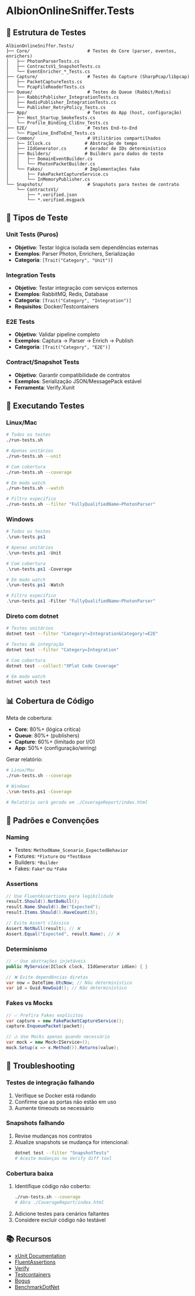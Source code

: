 # AlbionOnlineSniffer.Tests

## 📁 Estrutura de Testes

```
AlbionOnlineSniffer.Tests/
├── Core/                      # Testes do Core (parser, eventos, enrichers)
│   ├── PhotonParserTests.cs
│   ├── ContractsV1_SnapshotTests.cs
│   └── EventEnricher_*_Tests.cs
├── Capture/                   # Testes do Capture (SharpPcap/libpcap)
│   ├── PacketCaptureTests.cs
│   └── PcapFileReaderTests.cs
├── Queue/                     # Testes do Queue (Rabbit/Redis)
│   ├── RabbitPublisher_IntegrationTests.cs
│   ├── RedisPublisher_IntegrationTests.cs
│   └── Publisher_RetryPolicy_Tests.cs
├── App/                       # Testes do App (host, configuração)
│   ├── Host_Startup_SmokeTests.cs
│   └── Profile_Binding_CliEnv_Tests.cs
├── E2E/                       # Testes End-to-End
│   └── Pipeline_EndToEnd_Tests.cs
├── Common/                    # Utilitários compartilhados
│   ├── IClock.cs             # Abstração de tempo
│   ├── IIdGenerator.cs       # Gerador de IDs determinístico
│   ├── Builders/             # Builders para dados de teste
│   │   ├── DomainEventBuilder.cs
│   │   └── PhotonPacketBuilder.cs
│   └── Fakes/                # Implementações fake
│       ├── FakePacketCaptureService.cs
│       └── InMemoryPublisher.cs
└── Snapshots/                 # Snapshots para testes de contrato
    └── ContractsV1/
        ├── *.verified.json
        └── *.verified.msgpack
```

## 🧪 Tipos de Teste

### Unit Tests (Puros)
- **Objetivo**: Testar lógica isolada sem dependências externas
- **Exemplos**: Parser Photon, Enrichers, Serialização
- **Categoria**: `[Trait("Category", "Unit")]`

### Integration Tests
- **Objetivo**: Testar integração com serviços externos
- **Exemplos**: RabbitMQ, Redis, Database
- **Categoria**: `[Trait("Category", "Integration")]`
- **Requisitos**: Docker/Testcontainers

### E2E Tests
- **Objetivo**: Validar pipeline completo
- **Exemplos**: Captura → Parser → Enrich → Publish
- **Categoria**: `[Trait("Category", "E2E")]`

### Contract/Snapshot Tests
- **Objetivo**: Garantir compatibilidade de contratos
- **Exemplos**: Serialização JSON/MessagePack estável
- **Ferramenta**: Verify.Xunit

## 🚀 Executando Testes

### Linux/Mac
```bash
# Todos os testes
./run-tests.sh

# Apenas unitários
./run-tests.sh --unit

# Com cobertura
./run-tests.sh --coverage

# Em modo watch
./run-tests.sh --watch

# Filtro específico
./run-tests.sh --filter "FullyQualifiedName~PhotonParser"
```

### Windows
```powershell
# Todos os testes
.\run-tests.ps1

# Apenas unitários
.\run-tests.ps1 -Unit

# Com cobertura
.\run-tests.ps1 -Coverage

# Em modo watch
.\run-tests.ps1 -Watch

# Filtro específico
.\run-tests.ps1 -Filter "FullyQualifiedName~PhotonParser"
```

### Direto com dotnet
```bash
# Testes unitários
dotnet test --filter "Category!=Integration&Category!=E2E"

# Testes de integração
dotnet test --filter "Category=Integration"

# Com cobertura
dotnet test --collect:"XPlat Code Coverage"

# Em modo watch
dotnet watch test
```

## 📊 Cobertura de Código

Meta de cobertura:
- **Core**: 80%+ (lógica crítica)
- **Queue**: 80%+ (publishers)
- **Capture**: 60%+ (limitado por I/O)
- **App**: 50%+ (configuração/wiring)

Gerar relatório:
```bash
# Linux/Mac
./run-tests.sh --coverage

# Windows
.\run-tests.ps1 -Coverage

# Relatório será gerado em ./CoverageReport/index.html
```

## 🔧 Padrões e Convenções

### Naming
- Testes: `MethodName_Scenario_ExpectedBehavior`
- Fixtures: `*Fixture` ou `*TestBase`
- Builders: `*Builder`
- Fakes: `Fake*` ou `*Fake`

### Assertions
```csharp
// Use FluentAssertions para legibilidade
result.Should().NotBeNull();
result.Name.Should().Be("Expected");
result.Items.Should().HaveCount(3);

// Evite Assert clássico
Assert.NotNull(result); // ❌
Assert.Equal("Expected", result.Name); // ❌
```

### Determinismo
```csharp
// ✅ Use abstrações injetáveis
public MyService(IClock clock, IIdGenerator idGen) { }

// ❌ Evite dependências diretas
var now = DateTime.UtcNow; // Não determinístico
var id = Guid.NewGuid(); // Não determinístico
```

### Fakes vs Mocks
```csharp
// ✅ Prefira Fakes explícitos
var capture = new FakePacketCaptureService();
capture.EnqueuePacket(packet);

// ⚠️ Use Mocks apenas quando necessário
var mock = new Mock<IService>();
mock.Setup(x => x.Method()).Returns(value);
```

## 🐛 Troubleshooting

### Testes de integração falhando
1. Verifique se Docker está rodando
2. Confirme que as portas não estão em uso
3. Aumente timeouts se necessário

### Snapshots falhando
1. Revise mudanças nos contratos
2. Atualize snapshots se mudança for intencional:
   ```bash
   dotnet test --filter "SnapshotTests"
   # Aceite mudanças no Verify diff tool
   ```

### Cobertura baixa
1. Identifique código não coberto:
   ```bash
   ./run-tests.sh --coverage
   # Abra ./CoverageReport/index.html
   ```
2. Adicione testes para cenários faltantes
3. Considere excluir código não testável

## 📚 Recursos

- [xUnit Documentation](https://xunit.net/)
- [FluentAssertions](https://fluentassertions.com/)
- [Verify](https://github.com/VerifyTests/Verify)
- [Testcontainers](https://dotnet.testcontainers.org/)
- [Bogus](https://github.com/bchavez/Bogus)
- [BenchmarkDotNet](https://benchmarkdotnet.org/)